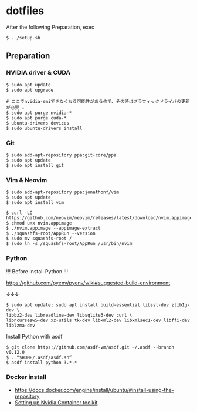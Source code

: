 # dotfiles

After the following Preparation, exec
```
$ . /setup.sh
```

## Preparation

### NVIDIA driver & CUDA

```
$ sudo apt update
$ sudo apt upgrade

# ここでnvidia-smiできなくなる可能性があるので、その時はグラフィックドライバの更新が必要 ↓
$ sudo apt purge nvidia-*
$ sudo apt purge cuda-*
$ ubuntu-drivers devices
$ sudo ubuntu-drivers install
```

### Git
```
$ sudo add-apt-repository ppa:git-core/ppa
$ sudo apt update
$ sudo apt install git

```

### Vim & Neovim

```
$ sudo add-apt-repository ppa:jonathonf/vim
$ sudo apt update
$ sudo apt install vim

$ curl -LO https://github.com/neovim/neovim/releases/latest/download/nvim.appimage
$ chmod u+x nvim.appimage
$ ./nvim.appimage --appimage-extract
$ ./squashfs-root/AppRun --version
$ sudo mv squashfs-root /
$ sudo ln -s /squashfs-root/AppRun /usr/bin/nvim
```


### Python 

!!! Before Install Python !!!

https://github.com/pyenv/pyenv/wiki#suggested-build-environment 

↓↓↓
```
$ sudo apt update; sudo apt install build-essential libssl-dev zlib1g-dev \
libbz2-dev libreadline-dev libsqlite3-dev curl \
libncursesw5-dev xz-utils tk-dev libxml2-dev libxmlsec1-dev libffi-dev liblzma-dev
```

Install Python with asdf

```
$ git clone https://github.com/asdf-vm/asdf.git ~/.asdf --branch v0.12.0
$ . “$HOME/.asdf/asdf.sh”
$ asdf install python 3.*.*
```

### Docker install

- https://docs.docker.com/engine/install/ubuntu/#install-using-the-repository
- [Setting up Nvidia Container toolkit](https://docs.nvidia.com/datacenter/cloud-native/container-toolkit/latest/install-guide.html#setting-up-nvidia-container-toolkit) 
